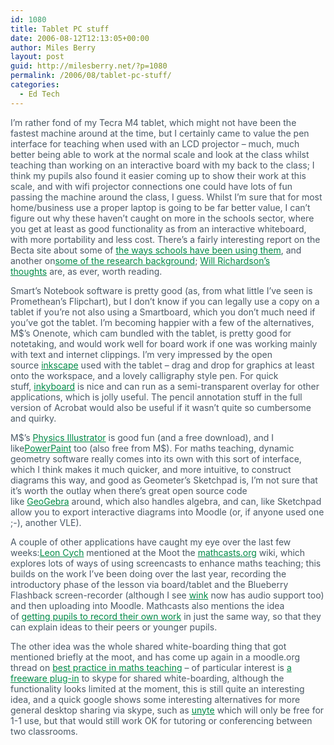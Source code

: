 ```yaml
---
id: 1080
title: Tablet PC stuff
date: 2006-08-12T12:13:05+00:00
author: Miles Berry
layout: post
guid: http://milesberry.net/?p=1080
permalink: /2006/08/tablet-pc-stuff/
categories:
  - Ed Tech
---
```

<p style="color: #495865;">
  I&#8217;m rather fond of my Tecra M4 tablet, which might not have been the fastest machine around at the time, but I certainly came to value the pen interface for teaching when used with an LCD projector &#8211; much, much better being able to work at the normal scale and look at the class whilst teaching than working on an interactive board with my back to the class; I think my pupils also found it easier coming up to show their work at this scale, and with wifi projector connections one could have lots of fun passing the machine around the class, I guess. Whilst I&#8217;m sure that for most home/business use a proper laptop is going to be far better value, I can&#8217;t figure out why these haven&#8217;t caught on more in the schools sector, where you get at least as good functionality as from an interactive whiteboard, with more portability and less cost. There&#8217;s a fairly interesting report on the Becta site about some of <a style="color: #008947;" href="http://web.archive.org/web/20061102114756/http://www.becta.org.uk/corporate/publications/publications_detail.cfm?currentbrand=all&pubid=272">the ways schools have been using them</a>, and another on<a style="color: #008947;" href="http://web.archive.org/web/20061102114756/http://www.becta.org.uk/publications/publications_detail.cfm?currentbrand=all&pubid=244">some of the research background</a>; <a style="color: #008947;" href="http://web.archive.org/web/20061102114756/http://weblogg-ed.com/category/tablet-pc/">Will Richardson&#8217;s thoughts</a> are, as ever, worth reading.
</p>

<p style="color: #495865;">
  Smart&#8217;s Notebook software is pretty good (as, from what little I&#8217;ve seen is Promethean&#8217;s Flipchart), but I don&#8217;t know if you can legally use a copy on a tablet if you&#8217;re not also using a Smartboard, which you don&#8217;t much need if you&#8217;ve got the tablet. I&#8217;m becoming happier with a few of the alternatives, M$&#8217;s Onenote, which cam bundled with the tablet, is pretty good for notetaking, and would work well for board work if one was working mainly with text and internet clippings. I&#8217;m very impressed by the open source <a style="color: #008947;" href="http://web.archive.org/web/20061102114756/http://www.inkscape.org/">inkscape</a> used with the tablet &#8211; drag and drop for graphics at least onto the workspace, and a lovely calligraphy style pen. For quick stuff, <a style="color: #008947;" href="http://web.archive.org/web/20061102114756/http://www.cfcassidy.com/Inkyboard/">inkyboard</a> is nice and can run as a semi-transparent overlay for other applications, which is jolly useful. The pencil annotation stuff in the full version of Acrobat would also be useful if it wasn&#8217;t quite so cumbersome and quirky.
</p>

<p style="color: #495865;">
  M$&#8217;s <a style="color: #008947;" href="http://web.archive.org/web/20061102114756/http://www.microsoft.com/windowsxp/downloads/powertoys/tabletpc.mspx">Physics Illustrator</a> is good fun (and a free download), and I like<a style="color: #008947;" href="http://web.archive.org/web/20061102114756/http://www.microsoft.com/windowsxp/downloads/powertoys/tabletpc.mspx">PowerPaint</a> too (also free from M$). For maths teaching, dynamic geometry software really comes into its own with this sort of interface, which I think makes it much quicker, and more intuitive, to construct diagrams this way, and good as Geometer&#8217;s Sketchpad is, I&#8217;m not sure that it&#8217;s worth the outlay when there&#8217;s great open source code like <a style="color: #008947;" href="http://web.archive.org/web/20061102114756/http://www.geogebra.at/">GeoGebra</a> around, which also handles algebra, and can, like Sketchpad allow you to export interactive diagrams into Moodle (or, if anyone used one ;-), another VLE).
</p>

<p style="color: #495865;">
  A couple of other applications have caught my eye over the last few weeks:<a style="color: #008947;" href="http://web.archive.org/web/20061102114756/http://elgg.net/leoncych/weblog/">Leon Cych</a> mentioned at the Moot the <a style="color: #008947;" href="http://web.archive.org/web/20061102114756/http://www.mathcasts.org/index.php?title=Main_Page">mathcasts.org</a> wiki, which explores lots of ways of using screencasts to enhance maths teaching; this builds on the work I&#8217;ve been doing over the last year, recording the introductory phase of the lesson via board/tablet and the Blueberry Flashback screen-recorder (although I see <a style="color: #008947;" href="http://web.archive.org/web/20061102114756/http://www.debugmode.com/wink/">wink</a> now has audio support too) and then uploading into Moodle. Mathcasts also mentions the idea of <a style="color: #008947;" href="http://web.archive.org/web/20061102114756/http://www.mathcasts.org/index.php?title=Mathcasts_by_Students">getting pupils to record their own work</a> in just the same way, so that they can explain ideas to their peers or younger pupils.
</p>

<p style="color: #495865;">
  The other idea was the whole shared white-boarding thing that got mentioned briefly at the moot, and has come up again in a moodle.org thread on <a style="color: #008947;" href="http://web.archive.org/web/20061102114756/http://moodle.org/mod/forum/discuss.php?d=46009">best practice in maths teaching</a> &#8211; of particular interest is <a style="color: #008947;" href="http://web.archive.org/web/20061102114756/http://www.talkandwrite.com/">a freeware plug-in</a> to skype for shared white-boarding, although the functionality looks limited at the moment, this is still quite an interesting idea, and a quick google shows some interesting alternatives for more general desktop sharing via skype, such as <a style="color: #008947;" href="http://web.archive.org/web/20061102114756/http://www.webdialogs.com/unyte/default.asp">unyte</a> which will only be free for 1-1 use, but that would still work OK for tutoring or conferencing between two classrooms.
</p>